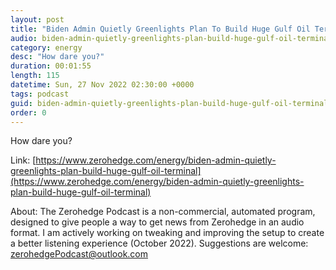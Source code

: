 ```yaml
---
layout: post
title: "Biden Admin Quietly Greenlights Plan To Build Huge Gulf Oil Terminal"
audio: biden-admin-quietly-greenlights-plan-build-huge-gulf-oil-terminal-0
category: energy
desc: "How dare you?"
duration: 00:01:55
length: 115
datetime: Sun, 27 Nov 2022 02:30:00 +0000
tags: podcast
guid: biden-admin-quietly-greenlights-plan-build-huge-gulf-oil-terminal-0
order: 0
---
```

How dare you?

Link: [https://www.zerohedge.com/energy/biden-admin-quietly-greenlights-plan-build-huge-gulf-oil-terminal](https://www.zerohedge.com/energy/biden-admin-quietly-greenlights-plan-build-huge-gulf-oil-terminal)

About: The Zerohedge Podcast is a non-commercial, automated program, designed to give people a way to get news from Zerohedge in an audio format.  I am actively working on tweaking and improving the setup to create a better listening experience (October 2022).  Suggestions are welcome: [zerohedgePodcast@outlook.com](mailto:zerohedgePodcast@outlook.com)
